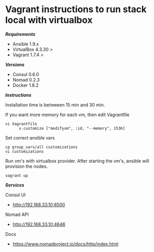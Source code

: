 # Vagrant instructions to run stack local with virtualbox

***Requirements***

- Ansible 1.9.x
- VirtualBox 4.3.30 >
- Vagrant 1.7.4 >

***Versions***

- Consul 0.6.0
- Nomad 0.2.3   
- Docker 1.8.2

***Instructions***

Installation time is betweeen 15 min and 30 min.

If you want more memory for each vm, then edit Vagrantfile

```
vi Vagrantfile
      v.customize ["modifyvm", :id, "--memory", 1536]
```

Set correct ansible vars

```
cp group_vars/all customizations
vi customizations
```

Run vm's with virtualbox provider. After starting the vm's, ansible will provision the nodes.

```
vagrant up 
```

***Services***

Consul UI

* http://192.168.33.10:8500

Nomad API 

* http://192.168.33.10:4646

Docs
* https://www.nomadproject.io/docs/http/index.html

